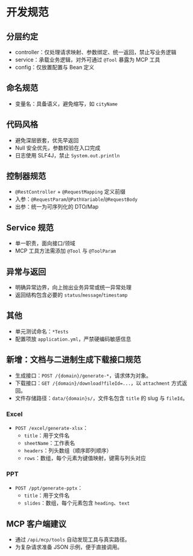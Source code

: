 # 开发规范

## 分层约定
- controller：仅处理请求映射、参数绑定、统一返回，禁止写业务逻辑
- service：承载业务逻辑，对外可通过 `@Tool` 暴露为 MCP 工具
- config：仅放置配置与 Bean 定义

## 命名规范
 
- 变量名：具备语义，避免缩写，如 `cityName`

## 代码风格
- 避免深层嵌套，优先早返回
- Null 安全优先，参数校验在入口完成
- 日志使用 SLF4J，禁止 `System.out.println`

## 控制器规范
- `@RestController` + `@RequestMapping` 定义前缀
- 入参：`@RequestParam`/`@PathVariable`/`@RequestBody`
- 出参：统一为可序列化的 DTO/Map

## Service 规范
- 单一职责，面向接口/领域
- MCP 工具方法需添加 `@Tool` 与 `@ToolParam`

## 异常与返回
- 明确异常边界，向上抛出业务异常或统一异常处理
- 返回结构包含必要的 `status`/`message`/`timestamp`

## 其他
- 单元测试命名：`*Tests`
- 配置项放 `application.yml`，严禁硬编码敏感信息

## 新增：文档与二进制生成下载接口规范

- 生成接口：`POST /{domain}/generate-*`，请求体为对象。
- 下载接口：`GET /{domain}/download?fileId=...`，以 `attachment` 方式返回。
- 文件存储路径：`data/{domain}s/`，文件名包含 `title` 的 slug 与 `fileId`。

### Excel

- `POST /excel/generate-xlsx`：
  - `title`：用于文件名
  - `sheetName`：工作表名
  - `headers`：列头数组（顺序即列顺序）
  - `rows`：数组，每个元素为键值映射，键需与列头对应

### PPT

- `POST /ppt/generate-pptx`：
  - `title`：用于文件名
  - `slides`：数组，每个元素包含 `heading`、`text`

## MCP 客户端建议

- 通过 `/api/mcp/tools` 自动发现工具与真实路径。
- 为复杂请求准备 JSON 示例，便于直接调用。